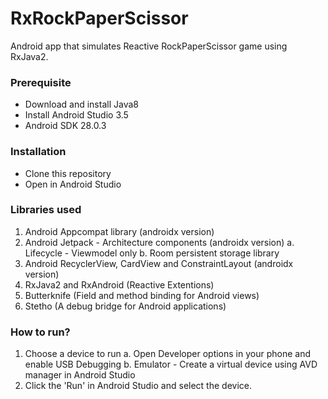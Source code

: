 # RxRockPaperScissor

Android app that simulates Reactive RockPaperScissor game using RxJava2.

### Prerequisite

- Download and install Java8
- Install Android Studio 3.5
- Android SDK 28.0.3

### Installation
- Clone this repository
- Open in Android Studio

### Libraries used
1. Android Appcompat library (androidx version)
2. Android Jetpack - Architecture components (androidx version)
a. Lifecycle - Viewmodel only
b. Room persistent storage library
3. Android RecyclerView, CardView and ConstraintLayout (androidx version)
4. RxJava2 and RxAndroid (Reactive Extentions)
4. Butterknife (Field and method binding for Android views)
5. Stetho (A debug bridge for Android applications)

### How to run?

1. Choose a device to run
a. Open Developer options in your phone and enable USB Debugging
b. Emulator - Create a virtual device using AVD manager in Android Studio
2. Click the 'Run' in Android Studio and select the device.